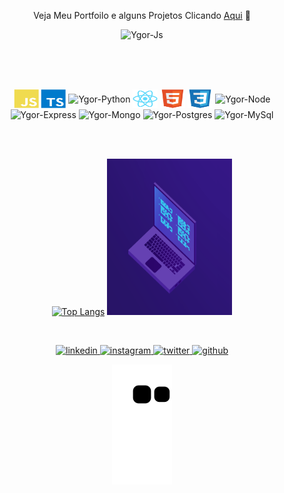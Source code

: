 

<p align="center" >Veja Meu Portfoilo e alguns Projetos Clicando <a href="https://ygormendanha.github.io/Portfolio/">Aqui</a> 🚀
</p>
<div align="center">
<img alt="Ygor-Js" height="100" width="100" src="https://i.picasion.com/pic92/027abdd8064c7fc85b67ed1a662f20ee.gif">
</div>

<br/><br/>


<div align="center" ><br>
  <img align="center" alt="Ygor-JavaScript" height="30" width="40" src="https://raw.githubusercontent.com/devicons/devicon/master/icons/javascript/javascript-plain.svg">
  <img align="center" alt="Ygor-TypeScript" height="30" width="40" src="https://raw.githubusercontent.com/devicons/devicon/master/icons/typescript/typescript-plain.svg">
  <img align="center" alt="Ygor-Python" height="30" width="40" src="https://cdn.jsdelivr.net/gh/devicons/devicon/icons/python/python-original.svg"/>
  <img align="center" alt="Ygor-React" height="30" width="40" src="https://raw.githubusercontent.com/devicons/devicon/master/icons/react/react-original.svg">
  <img align="center" alt="Ygor-HTML" height="30" width="40" src="https://raw.githubusercontent.com/devicons/devicon/master/icons/html5/html5-original.svg">
  <img align="center" alt="Ygor-CSS" height="30" width="40" src="https://raw.githubusercontent.com/devicons/devicon/master/icons/css3/css3-original.svg">
  <img align="center" alt="Ygor-Node" height="30" width="40" src="https://cdn.jsdelivr.net/gh/devicons/devicon/icons/nodejs/nodejs-original.svg"/>  
  <img align="center" alt="Ygor-Express" height="30" width="40" src="https://cdn.jsdelivr.net/gh/devicons/devicon/icons/express/express-original.svg" />
  <img align="center" alt="Ygor-Mongo" height="30" width="40" src="https://cdn.jsdelivr.net/gh/devicons/devicon/icons/mongodb/mongodb-original.svg" />  
  <img align="center" alt="Ygor-Postgres" height="30" width="40" src="https://cdn.jsdelivr.net/gh/devicons/devicon/icons/postgresql/postgresql-original.svg" />
  <img align="center" alt="Ygor-MySql" height="30" width="40" src="https://cdn.jsdelivr.net/gh/devicons/devicon/icons/mysql/mysql-original.svg" />
</div>

<br/><br/>

<div align="center">
  
[![Top Langs](https://github-readme-stats.vercel.app/api/top-langs/?username=YgorMendanha&langs_count=4&card_width=450&title_color=ea7af4&text_color=ea7af4&bg_color=1B0D3C)](https://github.com/anuraghazra/github-readme-stats)
<img alt="Animation" height="250" width="200" src="Animation.gif">

</div>

<br/> 

<p align="center">
    <a href="https://www.linkedin.com/in/ygormendanha"/>
        <img alt="linkedin" src="https://img.shields.io/badge/linkedin-%230077B5.svg?&style=for-the-badge&logo=linkedin&logoColor=white&link=mailto:https://www.linkedin.com/in/ygormendanha/">
    </a>
  <a href="https://www.instagram.com/_oygorguimaraes/">
        <img alt="instagram" src="https://img.shields.io/badge/Instagram-E4405F?style=for-the-badge&logo=instagram&logoColor=white">
    </a>
    <a href="https://twitter.com/oTalDoPatolino">
    <img alt="twitter" src="https://img.shields.io/twitter/follow/oTalDoPatolino?color=1DA1F2&logo=twitter&style=for-the-badge&label=twitter" />
  </a>
    <a href="https://github.com/YgorMendanha">
    <img alt="github" src="https://img.shields.io/github/followers/YgorMendanha?color=181717&logo=github&style=for-the-badge&label=github" />
  </a>
</p>

<div align="center">

![Snake animation](https://github.com/YgorMendanha/YgorMendanha/blob/output/github-contribution-grid-snake.svg)
  
</div>

<br/> 

